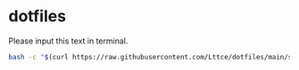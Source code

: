 # dotfiles

Please input this text in terminal.

```sh
bash -c "$(curl https://raw.githubusercontent.com/Lttce/dotfiles/main/setup.sh)"
```

